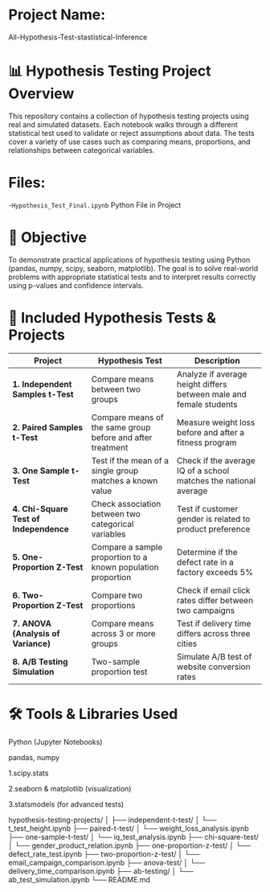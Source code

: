 # Project Name:
 All-Hypothesis-Test-stastistical-Inference
# 📊 Hypothesis Testing Project Overview
This repository contains a collection of hypothesis testing projects using real and simulated datasets. Each notebook walks through a different statistical test used to validate or reject assumptions about data. The tests cover a variety of use cases such as comparing means, proportions, and relationships between categorical variables.
# Files:
-`Hypothesis_Test_Final.ipynb` Python File in Project
# 🎯 Objective
To demonstrate practical applications of hypothesis testing using Python (pandas, numpy, scipy, seaborn, matplotlib). The goal is to solve real-world problems with appropriate statistical tests and to interpret results correctly using p-values and confidence intervals.
# 🧪 Included Hypothesis Tests & Projects
| Project                                | Hypothesis Test                                              | Description                                                        |
| -------------------------------------- | ------------------------------------------------------------ | ------------------------------------------------------------------ |
| **1. Independent Samples t-Test**      | Compare means between two groups                             | Analyze if average height differs between male and female students |
| **2. Paired Samples t-Test**           | Compare means of the same group before and after treatment   | Measure weight loss before and after a fitness program             |
| **3. One Sample t-Test**               | Test if the mean of a single group matches a known value     | Check if the average IQ of a school matches the national average   |
| **4. Chi-Square Test of Independence** | Check association between two categorical variables          | Test if customer gender is related to product preference           |
| **5. One-Proportion Z-Test**           | Compare a sample proportion to a known population proportion | Determine if the defect rate in a factory exceeds 5%               |
| **6. Two-Proportion Z-Test**           | Compare two proportions                                      | Check if email click rates differ between two campaigns            |
| **7. ANOVA (Analysis of Variance)**    | Compare means across 3 or more groups                        | Test if delivery time differs across three cities                  |
| **8. A/B Testing Simulation**          | Two-sample proportion test                                   | Simulate A/B test of website conversion rates                      |
# 🛠 Tools & Libraries Used
Python (Jupyter Notebooks)

pandas, numpy

1.scipy.stats

2.seaborn & matplotlib (visualization)

3.statsmodels (for advanced tests)

hypothesis-testing-projects/
│
├── independent-t-test/
│   └── t_test_height.ipynb
├── paired-t-test/
│   └── weight_loss_analysis.ipynb
├── one-sample-t-test/
│   └── iq_test_analysis.ipynb
├── chi-square-test/
│   └── gender_product_relation.ipynb
├── one-proportion-z-test/
│   └── defect_rate_test.ipynb
├── two-proportion-z-test/
│   └── email_campaign_comparison.ipynb
├── anova-test/
│   └── delivery_time_comparison.ipynb
├── ab-testing/
│   └── ab_test_simulation.ipynb
└── README.md

